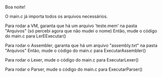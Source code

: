 Boa noite!

O main.c já importa todos os arquivos necessários.

Para rodar a VM, garanta que há um arquivo 'teste.mem' na pasta "Arquivos" (só percebi agora que não mudei o nome)
Então, mude o código do main.c para LerEExecutar()

Para rodar o Assembler, garanta que há um arquivo "assembly.txt" na pasta "Arquivos"
Então, mude o código do main.c para ExecutarAssembler()

Para rodar o Lexer, mude o código do main.c para ExecutarLexer()

Para rodar o Parser, mude o código do main.c para ExecutarParser()